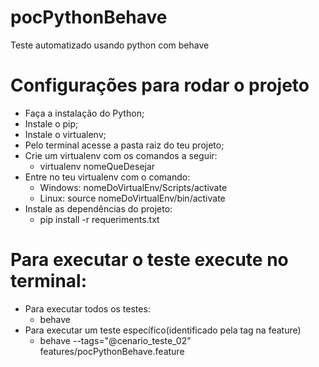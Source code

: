# pocPythonBehave
Teste automatizado usando python com behave

# Configurações para rodar o projeto

- Faça a instalação do Python;
- Instale o pip;
- Instale o virtualenv;
- Pelo terminal acesse a pasta raiz do teu projeto;
- Crie um virtualenv com os comandos a seguir:
    - virtualenv nomeQueDesejar
- Entre no teu virtualenv com o comando:
    - Windows: nomeDoVirtualEnv/Scripts/activate
    - Linux: source nomeDoVirtualEnv/bin/activate
- Instale as dependências do projeto:
    - pip install -r requeriments.txt

# Para executar o teste execute no terminal:
- Para executar todos os testes:
    - behave
- Para executar um teste específico(identificado pela tag na feature)
    - behave --tags="@cenario_teste_02" features/pocPythonBehave.feature 
